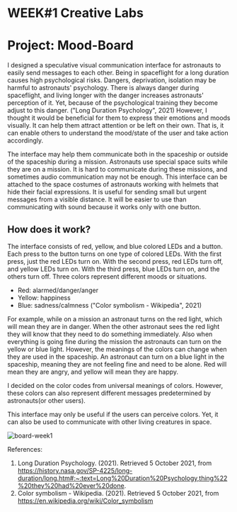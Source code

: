 # WEEK#1 Creative Labs

# Project: Mood-Board

I designed a speculative visual communication interface for astronauts to easily send messages to each other. Being in spaceflight for a long duration causes high psychological risks. Dangers, deprivation, isolation may be harmful to astronauts' psychology. There is always danger during spaceflight, and living longer with the danger increases astronauts' perception of it. Yet, because of the psychological training they become adjust to this danger. ("Long Duration Psychology", 2021) However, I thought it would be beneficial for them to express their emotions and moods visually. It can help them attract attention or be left on their own. That is, it can enable others to understand the mood/state of the user and take action accordingly.

The interface may help them communicate both in the spaceship or outside of the spaceship during a mission. Astronauts use special space suits while they are on a mission. It is hard to communicate during these missions, and sometimes audio communication may not be enough. This interface can be attached to the space costumes of astronauts working with helmets that hide their facial expressions. It is useful for sending small but urgent messages from a visible distance. It will be easier to use than communicating with sound because it works only with one button. 

## How does it work?

The interface consists of red, yellow, and blue colored LEDs and a button. Each press to the button turns on one type of colored LEDs. With the first press, just the red LEDs turn on. With the second press, red LEDs turn off, and yellow LEDs turn on. With the third press, blue LEDs turn on, and the others turn off. Three colors represent different moods or situations. 
* Red: alarmed/danger/anger
* Yellow: happiness
* Blue: sadness/calmness 
("Color symbolism - Wikipedia", 2021)

For example, while on a mission an astronaut turns on the red light, which will mean they are in danger. When the other astronaut sees the red light they will know that they need to do something immediately. Also when everything is going fine during the mission the astronauts can turn on the yellow or blue light. However, the meanings of the colors can change when they are used in the spaceship. An astronaut can turn on a blue light in the spaceship, meaning they are not feeling fine and need to be alone. Red will mean they are angry, and yellow will mean they are happy.

I decided on the color codes from universal meanings of colors. However, these colors can also represent different messages predetermined by astronauts(or other users).

This interface may only be useful if the users can perceive colors. Yet, it can also be used to communicate with other living creatures in space.

![board-week1](https://user-images.githubusercontent.com/37816087/136069301-a731fa42-0cf0-4ebf-a706-013801960e07.gif)

References:
1. Long Duration Psychology. (2021). Retrieved 5 October 2021, from https://history.nasa.gov/SP-4225/long-duration/long.htm#:~:text=Long%20Duration%20Psychology,thing%22%20they%20had%20ever%20done.
2. Color symbolism - Wikipedia. (2021). Retrieved 5 October 2021, from https://en.wikipedia.org/wiki/Color_symbolism



